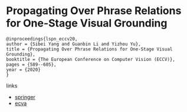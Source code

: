 # Propagating Over Phrase Relations for One-Stage Visual Grounding

```
@inproceedings{lspn_eccv20,
author = {Sibei Yang and Guanbin Li and Yizhou Yu},
title = {Propagating Over Phrase Relations for One-Stage Visual Grounding},
booktitle = {The European Conference on Computer Vision (ECCV)},
pages = {589--605},
year = {2020}
}
```

links
- [springer](https://link.springer.com/chapter/10.1007/978-3-030-58529-7_35)
- [ecva](https://www.ecva.net/papers/eccv_2020/papers_ECCV/html/3304_ECCV_2020_paper.php)
